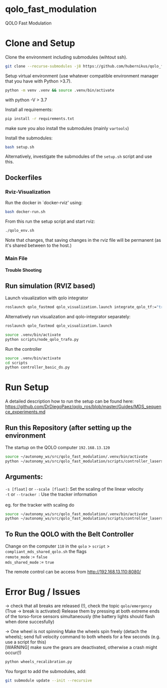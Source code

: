 # qolo_fast_modulation
QOLO Fast Modulation


# Clone and Setup
Clone the environment including submodules (wihtout ssh).
``` bash
git clone --recurse-submodules -j8 https://github.com/hubernikus/qolo_fast_modulation
```

Setup virtual environment (use whatever compatible environment manager that you have with Python >3.7).

``` bash
python -m venv .venv && source .venv/bin/activate
```
with python -V > 3.7

Install all requirements:
``` bash
pip install -r requirements.txt
```
make sure you also install the submodules (mainly `vartools`)

Install the submodules:
``` bash
bash setup.sh
```
Alternatively, investigate the submodules of the `setup.sh` script and use this.

<!-- cd scripts/fast_obstacle_avoidance && python setup.py develop && ../.. -->


## Dockerfiles


### Rviz-Visualization
Run the docker in `docker-rviz' using:
``` bash
bash docker-run.sh
```
From this run the setup script and start rviz:
``` bash
./qolo_env.sh
```
Note that changes, that saving changes in the rviz file will be permanent (as it's shared between to the host.)


### Main File


#### Trouble Shooting



## Run simulation (RVIZ based)
Launch visualization with qolo integrator
``` bash
roslaunch qolo_fastmod qolo_visualization.launch integrate_qolo_tf:="true"
```

Alternatively run  visualization and qolo-integrator separately:
``` bash
roslaunch qolo_fastmod qolo_visualization.launch
```

``` bash
source .venv/bin/activate
python scripts/node_qolo_trafo.py
```

Run the controller
``` bash
source .venv/bin/activate
cd scripts
python controller_basic_ds.py 
```


# Run Setup
A detailed description how to run the setup can be found here:
https://github.com/DrDiegoPaez/qolo_ros/blob/master/Guides/MDS_sequence_experiments.md


## Run this Repository (after setting up the environment
The startup on the QOLO computer `192.168.13.120`
``` bash
source ~/autonomy_ws/src/qolo_fast_modulation/.venv/bin/activate
python ~/autonomy_ws/src/qolo_fast_modulation/scripts/controller_laserscan.py
```

## Arguments:
`-s [float]` or `--scale [float]`: Set the scaling of the linear velocity  
`-t` or `--tracker `: Use the tracker information  
</br>
eg. for the tracker with scaling do
``` bash
source ~/autonomy_ws/src/qolo_fast_modulation/.venv/bin/activate
python ~/autonomy_ws/src/qolo_fast_modulation/scripts/controller_laserscan.py -s 1.5 -t
```

## To Run the QOLO with the Belt Controller
Change on the computer `110` in the `qolo` > `script` > `compliant_mds_shared_qolo.sh` the flags  
`remote_mode` := `false`  
`mds_shared_mode` :=  `true`  

The remote control can be access from http://192.168.13.110:8080/

# Error Bug / Issues
-> check that all breaks are released (!), check the topic `qolo/emergency` (True -> break is activated)
Release them by pressing at both extreme ends of the torso-force sensors simultaneously (the battery lights should flash when done succesfully)


-> One wheel is not spinning
 Make the wheels spin freely (detach the wheels); send full velocity command to both wheels for a few seconds (e.g. use a script for this)  
[WARNING] make sure the gears are deactivated, otherwise a crash might occur(!)  
``` bash
python wheels_recalibration.py
```

You forgot to add the submodules, add:
``` bash
git submodule update --init --recursive
```



